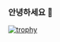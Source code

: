 ### 안녕하세요 👋

[![trophy](https://github-profile-trophy.vercel.app/?username=ryo-ma)](https://github.com/ryo-ma/github-profile-trophy)
